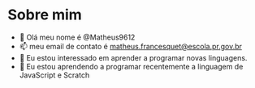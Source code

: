 # Sobre mim
- 👋 Olá meu nome é @Matheus9612
- 📫 meu email de contato é matheus.francesquet@escola.pr.gov.br
- 👀 Eu estou interessado em aprender a programar novas linguagens.
- 🌱 Eu estou aprendendo a programar recentemente a linguagem de JavaScript e Scratch
